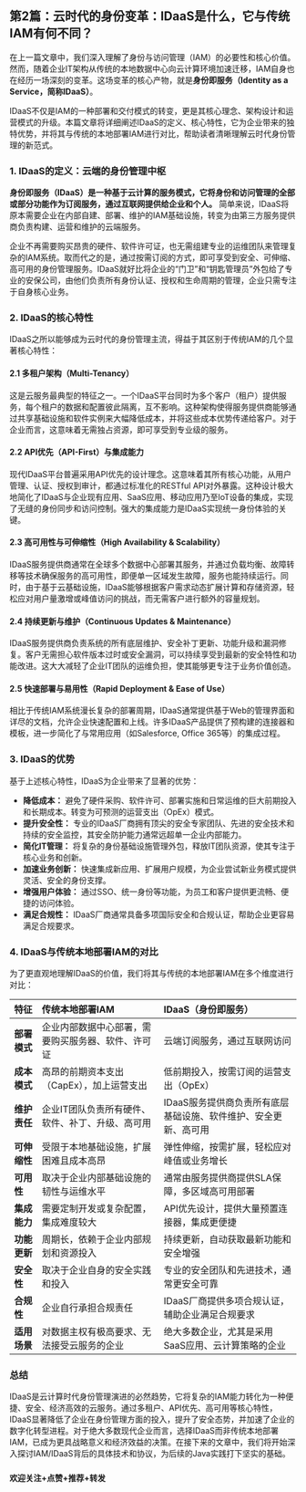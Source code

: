 ## 第2篇：云时代的身份变革：IDaaS是什么，它与传统IAM有何不同？

在上一篇文章中，我们深入理解了身份与访问管理（IAM）的必要性和核心价值。然而，随着企业IT架构从传统的本地数据中心向云计算环境加速迁移，IAM自身也在经历一场深刻的变革。这场变革的核心产物，就是**身份即服务（Identity as a Service，简称IDaaS）**。

IDaaS不仅是IAM的一种部署和交付模式的转变，更是其核心理念、架构设计和运营模式的升级。本篇文章将详细阐述IDaaS的定义、核心特性，它为企业带来的独特优势，并将其与传统的本地部署IAM进行对比，帮助读者清晰理解云时代身份管理的新范式。

### 1. IDaaS的定义：云端的身份管理中枢

**身份即服务（IDaaS）是一种基于云计算的服务模式，它将身份和访问管理的全部或部分功能作为订阅服务，通过互联网提供给企业和个人。** 简单来说，IDaaS将原本需要企业在内部自建、部署、维护的IAM基础设施，转变为由第三方服务提供商负责构建、运营和维护的云端服务。

企业不再需要购买昂贵的硬件、软件许可证，也无需组建专业的运维团队来管理复杂的IAM系统。取而代之的是，通过按需订阅的方式，即可享受到安全、可伸缩、高可用的身份管理服务。IDaaS就好比将企业的“门卫”和“钥匙管理员”外包给了专业的安保公司，由他们负责所有身份认证、授权和生命周期的管理，企业只需专注于自身核心业务。

### 2. IDaaS的核心特性

IDaaS之所以能够成为云时代的身份管理主流，得益于其区别于传统IAM的几个显著核心特性：

#### 2.1 多租户架构（Multi-Tenancy）

这是云服务最典型的特征之一。一个IDaaS平台同时为多个客户（租户）提供服务，每个租户的数据和配置彼此隔离，互不影响。这种架构使得服务提供商能够通过共享基础设施和软件实例来大幅降低成本，并将这些成本优势传递给客户。对于企业而言，这意味着无需独占资源，即可享受到专业级的服务。

#### 2.2 API优先（API-First）与集成能力

现代IDaaS平台普遍采用API优先的设计理念。这意味着其所有核心功能，从用户管理、认证、授权到审计，都通过标准化的RESTful API对外暴露。这种设计极大地简化了IDaaS与企业现有应用、SaaS应用、移动应用乃至IoT设备的集成，实现了无缝的身份同步和访问控制。强大的集成能力是IDaaS实现统一身份体验的关键。

#### 2.3 高可用性与可伸缩性（High Availability & Scalability）

IDaaS服务提供商通常在全球多个数据中心部署其服务，并通过负载均衡、故障转移等技术确保服务的高可用性，即便单一区域发生故障，服务也能持续运行。同时，由于基于云基础设施，IDaaS能够根据客户需求动态扩展计算和存储资源，轻松应对用户量激增或峰值访问的挑战，而无需客户进行额外的容量规划。

#### 2.4 持续更新与维护（Continuous Updates & Maintenance）

IDaaS服务提供商负责系统的所有底层维护、安全补丁更新、功能升级和漏洞修复。客户无需担心软件版本过时或安全漏洞，可以持续享受到最新的安全特性和功能改进。这大大减轻了企业IT团队的运维负担，使其能够更专注于业务价值创造。

#### 2.5 快速部署与易用性（Rapid Deployment & Ease of Use）

相比于传统IAM系统漫长复杂的部署周期，IDaaS通常提供基于Web的管理界面和详尽的文档，允许企业快速配置和上线。许多IDaaS产品提供了预构建的连接器和模板，进一步简化了与常用应用（如Salesforce, Office 365等）的集成过程。

### 3. IDaaS的优势

基于上述核心特性，IDaaS为企业带来了显著的优势：

* **降低成本：** 避免了硬件采购、软件许可、部署实施和日常运维的巨大前期投入和长期成本。转变为可预测的运营支出（OpEx）模式。
* **提升安全性：** 专业的IDaaS厂商拥有顶尖的安全专家团队、先进的安全技术和持续的安全监控，其安全防护能力通常远超单一企业内部能力。
* **简化IT管理：** 将复杂的身份基础设施管理外包，释放IT团队资源，使其专注于核心业务和创新。
* **加速业务创新：** 快速集成新应用、扩展用户规模，为企业尝试新业务模式提供灵活、安全的身份支撑。
* **增强用户体验：** 通过SSO、统一身份等功能，为员工和客户提供更流畅、便捷的访问体验。
* **满足合规性：** IDaaS厂商通常具备多项国际安全和合规认证，帮助企业更容易满足合规要求。

### 4. IDaaS与传统本地部署IAM的对比

为了更直观地理解IDaaS的价值，我们将其与传统的本地部署IAM在多个维度进行对比：

| 特征           | 传统本地部署IAM                               | IDaaS（身份即服务）                                |
| :------------- | :-------------------------------------------- | :------------------------------------------------- |
| **部署模式** | 企业内部数据中心部署，需要购买服务器、软件、许可证 | 云端订阅服务，通过互联网访问                     |
| **成本模式** | 高昂的前期资本支出（CapEx），加上运营支出      | 低前期投入，按需订阅的运营支出（OpEx）           |
| **维护责任** | 企业IT团队负责所有硬件、软件、补丁、升级、高可用 | IDaaS服务提供商负责所有底层基础设施、软件维护、安全更新、高可用 |
| **可伸缩性** | 受限于本地基础设施，扩展困难且成本高昂         | 弹性伸缩，按需扩展，轻松应对峰值或业务增长       |
| **可用性** | 取决于企业内部基础设施的韧性与运维水平         | 通常由服务提供商提供SLA保障，多区域高可用部署  |
| **集成能力** | 需要定制开发或复杂配置，集成难度较大           | API优先设计，提供大量预置连接器，集成更便捷      |
| **功能更新** | 周期长，依赖于企业内部规划和资源投入           | 持续更新，自动获取最新功能和安全增强             |
| **安全性** | 取决于企业自身的安全实践和投入                 | 专业的安全团队和先进技术，通常更安全可靠         |
| **合规性** | 企业自行承担合规责任                           | IDaaS厂商提供多项合规认证，辅助企业满足合规要求   |
| **适用场景** | 对数据主权有极高要求、无法接受云服务的企业     | 绝大多数企业，尤其是采用SaaS应用、云计算策略的企业 |


### 总结

IDaaS是云计算时代身份管理演进的必然趋势，它将复杂的IAM能力转化为一种便捷、安全、经济高效的云服务。通过多租户、API优先、高可用等核心特性，IDaaS显著降低了企业在身份管理方面的投入，提升了安全态势，并加速了企业的数字化转型进程。对于绝大多数现代企业而言，选择IDaaS而非传统本地部署IAM，已成为更具战略意义和经济效益的决策。在接下来的文章中，我们将开始深入探讨IAM/IDaaS背后的具体技术和协议，为后续的Java实践打下坚实的基础。

###

**欢迎关注+点赞+推荐+转发**